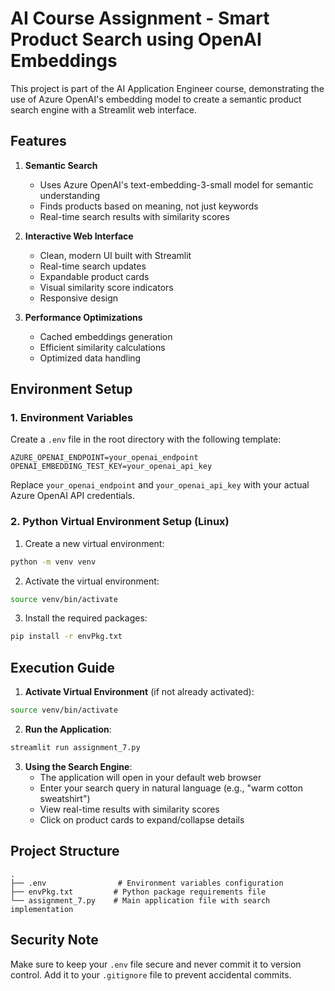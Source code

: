 # AI Course Assignment - Smart Product Search using OpenAI Embeddings

This project is part of the AI Application Engineer course, demonstrating the use of Azure OpenAI's embedding model to create a semantic product search engine with a Streamlit web interface.

## Features

1. **Semantic Search**
   - Uses Azure OpenAI's text-embedding-3-small model for semantic understanding
   - Finds products based on meaning, not just keywords
   - Real-time search results with similarity scores

2. **Interactive Web Interface**
   - Clean, modern UI built with Streamlit
   - Real-time search updates
   - Expandable product cards
   - Visual similarity score indicators
   - Responsive design

3. **Performance Optimizations**
   - Cached embeddings generation
   - Efficient similarity calculations
   - Optimized data handling

## Environment Setup

### 1. Environment Variables
Create a `.env` file in the root directory with the following template:
```
AZURE_OPENAI_ENDPOINT=your_openai_endpoint
OPENAI_EMBEDDING_TEST_KEY=your_openai_api_key
```

Replace `your_openai_endpoint` and `your_openai_api_key` with your actual Azure OpenAI API credentials.

### 2. Python Virtual Environment Setup (Linux)

1. Create a new virtual environment:
```bash
python -m venv venv
```

2. Activate the virtual environment:
```bash
source venv/bin/activate
```

3. Install the required packages:
```bash
pip install -r envPkg.txt
```

## Execution Guide

1. **Activate Virtual Environment** (if not already activated):
```bash
source venv/bin/activate
```

2. **Run the Application**:
```bash
streamlit run assignment_7.py
```

3. **Using the Search Engine**:
   - The application will open in your default web browser
   - Enter your search query in natural language (e.g., "warm cotton sweatshirt")
   - View real-time results with similarity scores
   - Click on product cards to expand/collapse details

## Project Structure
```
.
├── .env                # Environment variables configuration
├── envPkg.txt         # Python package requirements file
└── assignment_7.py    # Main application file with search implementation
```

## Security Note
Make sure to keep your `.env` file secure and never commit it to version control. Add it to your `.gitignore` file to prevent accidental commits.
